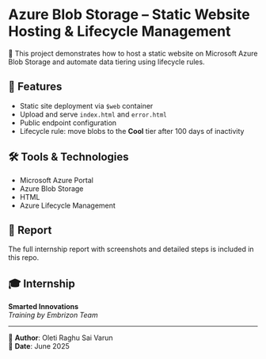 # Azure Blob Storage – Static Website Hosting & Lifecycle Management

🚀 This project demonstrates how to host a static website on Microsoft Azure Blob Storage and automate data tiering using lifecycle rules.

## 📌 Features
- Static site deployment via `$web` container
- Upload and serve `index.html` and `error.html`
- Public endpoint configuration
- Lifecycle rule: move blobs to the **Cool** tier after 100 days of inactivity

## 🛠 Tools & Technologies
- Microsoft Azure Portal
- Azure Blob Storage
- HTML
- Azure Lifecycle Management

## 📄 Report
The full internship report with screenshots and detailed steps is included in this repo.

## 🎓 Internship
**Smarted Innovations**  
*Training by Embrizon Team*

---

📁 **Author**: Oleti Raghu Sai Varun  
📅 **Date**: June 2025
